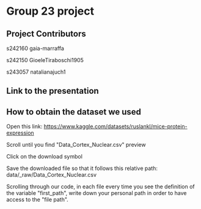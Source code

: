 # Group 23 project

## Project Contributors
s242160 gaia-marraffa

s242150 GioeleTiraboschi1905

s243057 natalianajuch1


## Link to the presentation


## How to obtain the dataset we used
Open this link: https://www.kaggle.com/datasets/ruslankl/mice-protein-expression

Scroll until you find "Data_Cortex_Nuclear.csv" preview

Click on the download symbol 

Save the downloaded file so that it follows this relative path: data/_raw/Data_Cortex_Nuclear.csv

Scrolling through our code, in each file every time you see the definition of the variable "first_path", write down your personal path in order to have access to the "file path".